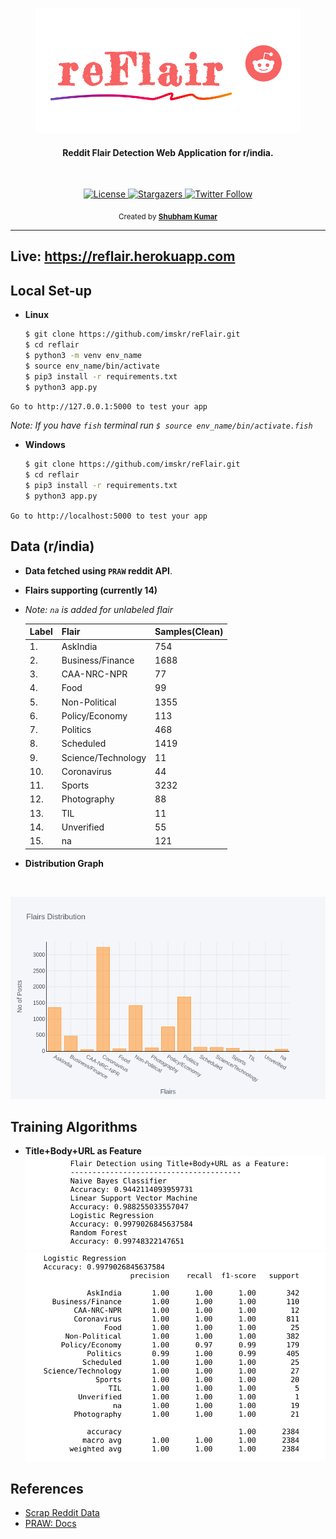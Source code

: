 <p align="center">
  <img src="static/image/logodesign.png" alt="logo" height="200">
</p>
<h4 align="center">Reddit Flair Detection Web Application for r/india.</h4>

<br>

<p align="center">   
  <a href="https://github.com/imskr/reFlare/blob/master/LICENSE">
    <img src="https://img.shields.io/badge/License-MIT-orange.svg?longCache=true" alt="License">
  </a>
  
  <a href="https://github.com/imskr/reFlair/stargazers">
    <img src="https://img.shields.io/github/stars/imskr/reFlair?style=social" alt="Stargazers">
  </a>

 <a href="https://github.com/imskr">
    <img alt="Twitter Follow" src="https://img.shields.io/twitter/follow/TheTweetofSKR?style=social">
  </a>
</p>

<p align="center">
  <sub>Created by <a href="https://github.com/imskr"><strong>Shubham Kumar</strong></a>
</p>
<hr noshade>

## Live: https://reflair.herokuapp.com

## Local Set-up

* **Linux**
  ```bash
  $ git clone https://github.com/imskr/reFlair.git
  $ cd reflair
  $ python3 -m venv env_name
  $ source env_name/bin/activate
  $ pip3 install -r requirements.txt
  $ python3 app.py
  ```

`Go to http://127.0.0.1:5000 to test your app`

*Note: If you have `fish` terminal run `$ source env_name/bin/activate.fish`*
* **Windows**
  ```bash
  $ git clone https://github.com/imskr/reFlair.git
  $ cd reflair
  $ pip3 install -r requirements.txt
  $ python3 app.py
  ```

`Go to http://localhost:5000 to test your app`

## Data (r/india)
* **Data fetched using `PRAW` reddit API**.
* **Flairs supporting (currently 14)**
* *Note: `na` is added for unlabeled flair*
  
  | Label | Flair              | Samples(Clean)|  
  | ---   | ---                | ---           |              
  | 1.    | AskIndia           | 754           |               
  | 2.    | Business/Finance   | 1688          |                
  | 3.    | CAA-NRC-NPR        | 77            |                
  | 4.    | Food               | 99            |                
  | 5.    | Non-Political      | 1355          |               
  | 6.    | Policy/Economy     | 113           |                
  | 7.    | Politics           | 468           |                
  | 8.    | Scheduled          | 1419          |              
  | 9.    | Science/Technology | 11            |                 
  | 10.   | Coronavirus        | 44            |                 
  | 11.   | Sports             | 3232          |                 
  | 12.   | Photography        | 88            |                   
  | 13.   | TIL                | 11            |                   
  | 14.   | Unverified         | 55            |                    
  | 15.   | na                 | 121           |                    


* **Distribution Graph**
<br>

  ![plot](static/image/distribution.png)


## Training Algorithms

* **Title+Body+URL as Feature**
  ![title](static/image/tbu.png)
  ![tbu](static/image/tbufinal.png)
## References
* [Scrap Reddit Data](https://www.storybench.org/how-to-scrape-reddit-with-python/)
* [PRAW: Docs](https://praw.readthedocs.io/en/latest/)
